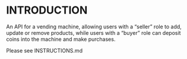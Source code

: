 
# INTRODUCTION

An API for a vending machine, allowing users with a “seller” role to add, update or remove products, while users with a “buyer” role can deposit coins into the machine and make purchases.

Please see INSTRUCTIONS.md
